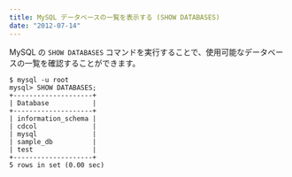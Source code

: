 ```yaml
---
title: MySQL データベースの一覧を表示する (SHOW DATABASES)
date: "2012-07-14"
---
```


MySQL の `SHOW DATABASES` コマンドを実行することで、使用可能なデータベースの一覧を確認することができます。

~~~
$ mysql -u root
mysql> SHOW DATABASES;
+--------------------+
| Database           |
+--------------------+
| information_schema |
| cdcol              |
| mysql              |
| sample_db          |
| test               |
+--------------------+
5 rows in set (0.00 sec)
~~~

